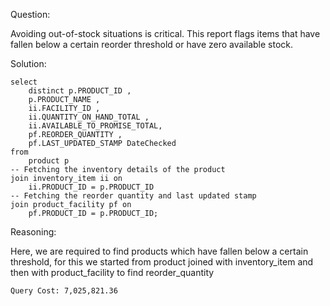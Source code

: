 Question:

Avoiding out-of-stock situations is critical. This report flags items that have fallen below a certain reorder threshold or have zero available stock.

Solution:

```
select
	distinct p.PRODUCT_ID ,
	p.PRODUCT_NAME ,
	ii.FACILITY_ID ,
	ii.QUANTITY_ON_HAND_TOTAL ,
	ii.AVAILABLE_TO_PROMISE_TOTAL,
	pf.REORDER_QUANTITY ,
	pf.LAST_UPDATED_STAMP DateChecked
from
	product p
-- Fetching the inventory details of the product
join inventory_item ii on
	ii.PRODUCT_ID = p.PRODUCT_ID
-- Fetching the reorder quantity and last updated stamp
join product_facility pf on
	pf.PRODUCT_ID = p.PRODUCT_ID;
```

Reasoning:

Here, we are required to find products which have fallen below a certain threshold, for this we started from product joined with inventory_item and then with product_facility to find reorder_quantity

```
Query Cost: 7,025,821.36
```

